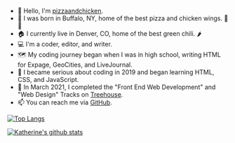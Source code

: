 - 👋 Hello, I'm [pizzaandchicken](https://github.com/pizzaandchicken).
- 👶 I was born in Buffalo, NY, home of the best pizza and chicken wings. 🍕🍗
- 🏠 I currently live in Denver, CO, home of the best green chili. 🌶️
- 💻 I'm a coder, editor, and writer.
- 🗺️ My coding journey began when I was in high school, writing HTML for Expage, GeoCities, and LiveJournal.
- 🧐 I became serious about coding in 2019 and began learning HTML, CSS, and JavaScript.
- 🌳 In March 2021, I completed the "Front End Web Development" and "Web Design" Tracks on [Treehouse](https://teamtreehouse.com/).
- 📫 You can reach me via [GitHub](https://github.com/pizzaandchicken).

[![Top Langs](https://github-readme-stats.vercel.app/api/top-langs/?username=pizzaandchicken)](https://github.com/pizzaandchicken/github-readme-stats)

[![Katherine's github stats](https://github-readme-stats.vercel.app/api?username=pizzaandchicken&count_private=true&show_icons=true&theme=radical&hide_rank=false)](https://github.com/anuraghazra/github-readme-stats)

<!---
pizzaandchicken/pizzaandchicken is a ✨ special ✨ repository because its `README.md` (this file) appears on your GitHub profile.
You can click the Preview link to take a look at your changes.
--->
